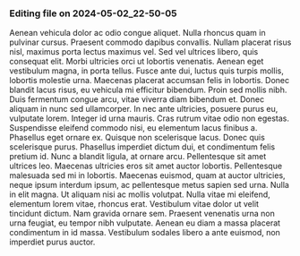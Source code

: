 

### Editing file on 2024-05-02_22-50-05

Aenean vehicula dolor ac odio congue aliquet. Nulla rhoncus quam in pulvinar cursus. Praesent commodo dapibus convallis. Nullam placerat risus nisl, maximus porta lectus maximus vel. Sed vel ultrices libero, quis consequat elit. Morbi ultricies orci ut lobortis venenatis. Aenean eget vestibulum magna, in porta tellus. Fusce ante dui, luctus quis turpis mollis, lobortis molestie urna. Maecenas placerat accumsan felis in lobortis. Donec blandit lacus risus, eu vehicula mi efficitur bibendum. Proin sed mollis nibh.
Duis fermentum congue arcu, vitae viverra diam bibendum et. Donec aliquam in nunc sed ullamcorper. In nec ante ultricies, posuere purus eu, vulputate lorem. Integer id urna mauris. Cras rutrum vitae odio non egestas. Suspendisse eleifend commodo nisi, eu elementum lacus finibus a. Phasellus eget ornare ex.
Quisque non scelerisque lacus. Donec quis scelerisque purus. Phasellus imperdiet dictum dui, et condimentum felis pretium id. Nunc a blandit ligula, at ornare arcu. Pellentesque sit amet ultrices leo. Maecenas ultricies eros sit amet auctor lobortis. Pellentesque malesuada sed mi in lobortis. Maecenas euismod, quam at auctor ultricies, neque ipsum interdum ipsum, ac pellentesque metus sapien sed urna. Nulla in elit magna. Ut aliquam nisi ac mollis volutpat. Nulla vitae mi eleifend, elementum lorem vitae, rhoncus erat. Vestibulum vitae dolor ut velit tincidunt dictum. Nam gravida ornare sem. Praesent venenatis urna non urna feugiat, eu tempor nibh vulputate. Aenean eu diam a massa placerat condimentum in id massa. Vestibulum sodales libero a ante euismod, non imperdiet purus auctor.


